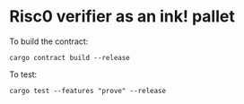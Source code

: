 # Risc0 verifier as an ink! pallet

To build the contract:

```
cargo contract build --release
```

To test:
```
cargo test --features "prove" --release
```
